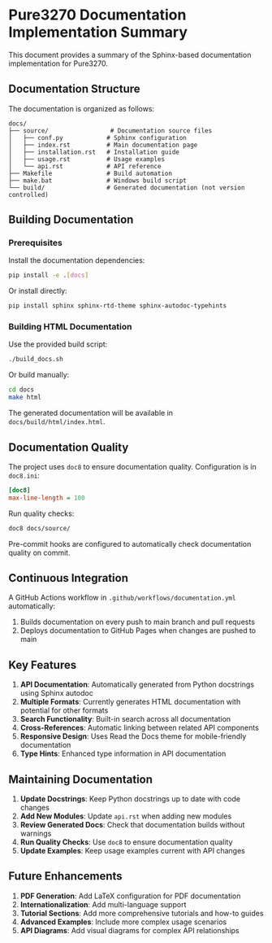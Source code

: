 # Pure3270 Documentation Implementation Summary

This document provides a summary of the Sphinx-based documentation implementation for Pure3270.

## Documentation Structure

The documentation is organized as follows:

```
docs/
├── source/                 # Documentation source files
│   ├── conf.py            # Sphinx configuration
│   ├── index.rst          # Main documentation page
│   ├── installation.rst   # Installation guide
│   ├── usage.rst          # Usage examples
│   └── api.rst            # API reference
├── Makefile               # Build automation
├── make.bat               # Windows build script
└── build/                 # Generated documentation (not version controlled)
```

## Building Documentation

### Prerequisites

Install the documentation dependencies:

```bash
pip install -e .[docs]
```

Or install directly:

```bash
pip install sphinx sphinx-rtd-theme sphinx-autodoc-typehints
```

### Building HTML Documentation

Use the provided build script:

```bash
./build_docs.sh
```

Or build manually:

```bash
cd docs
make html
```

The generated documentation will be available in `docs/build/html/index.html`.

## Documentation Quality

The project uses `doc8` to ensure documentation quality. Configuration is in `doc8.ini`:

```ini
[doc8]
max-line-length = 100
```

Run quality checks:

```bash
doc8 docs/source/
```

Pre-commit hooks are configured to automatically check documentation quality on commit.

## Continuous Integration

A GitHub Actions workflow in `.github/workflows/documentation.yml` automatically:

1. Builds documentation on every push to main branch and pull requests
2. Deploys documentation to GitHub Pages when changes are pushed to main

## Key Features

1. **API Documentation**: Automatically generated from Python docstrings using Sphinx autodoc
2. **Multiple Formats**: Currently generates HTML documentation with potential for other formats
3. **Search Functionality**: Built-in search across all documentation
4. **Cross-References**: Automatic linking between related API components
5. **Responsive Design**: Uses Read the Docs theme for mobile-friendly documentation
6. **Type Hints**: Enhanced type information in API documentation

## Maintaining Documentation

1. **Update Docstrings**: Keep Python docstrings up to date with code changes
2. **Add New Modules**: Update `api.rst` when adding new modules
3. **Review Generated Docs**: Check that documentation builds without warnings
4. **Run Quality Checks**: Use `doc8` to ensure documentation quality
5. **Update Examples**: Keep usage examples current with API changes

## Future Enhancements

1. **PDF Generation**: Add LaTeX configuration for PDF documentation
2. **Internationalization**: Add multi-language support
3. **Tutorial Sections**: Add more comprehensive tutorials and how-to guides
4. **Advanced Examples**: Include more complex usage scenarios
5. **API Diagrams**: Add visual diagrams for complex API relationships
